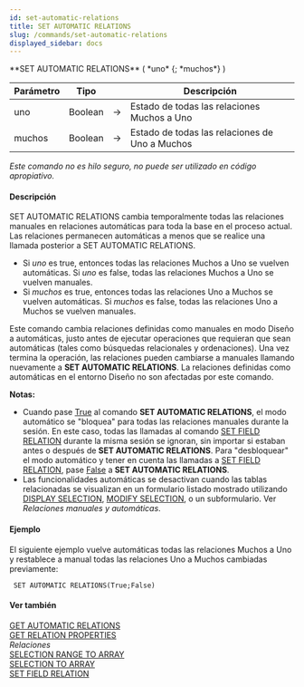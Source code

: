 ```yaml
---
id: set-automatic-relations
title: SET AUTOMATIC RELATIONS
slug: /commands/set-automatic-relations
displayed_sidebar: docs
---
```


<!--REF #_command_.SET AUTOMATIC RELATIONS.Syntax-->**SET AUTOMATIC RELATIONS** ( *uno* {; *muchos*} )<!-- END REF-->
<!--REF #_command_.SET AUTOMATIC RELATIONS.Params-->
| Parámetro | Tipo |  | Descripción |
| --- | --- | --- | --- |
| uno | Boolean | &#8594;  | Estado de todas las relaciones Muchos a Uno |
| muchos | Boolean | &#8594;  | Estado de todas las relaciones de Uno a Muchos |

<!-- END REF-->

*Este comando no es hilo seguro, no puede ser utilizado en código apropiativo.*


#### Descripción 

<!--REF #_command_.SET AUTOMATIC RELATIONS.Summary-->SET AUTOMATIC RELATIONS cambia temporalmente todas las relaciones manuales en relaciones automáticas para toda la base en el proceso actual.<!-- END REF--> Las relaciones permanecen automáticas a menos que se realice una llamada posterior a SET AUTOMATIC RELATIONS.

* Si *uno* es true, entonces todas las relaciones Muchos a Uno se vuelven automáticas. Si *uno* es false, todas las relaciones Muchos a Uno se vuelven manuales.
* Si *muchos* es true, entonces todas las relaciones Uno a Muchos se vuelven automáticas. Si *muchos* es false, todas las relaciones Uno a Muchos se vuelven manuales.

Este comando cambia relaciones definidas como manuales en modo Diseño a automáticas, justo antes de ejecutar operaciones que requieran que sean automáticas (tales como búsquedas relacionales y ordenaciones). Una vez termina la operación, las relaciones pueden cambiarse a manuales llamando nuevamente a **SET AUTOMATIC RELATIONS**. La relaciones definidas como automáticas en el entorno Diseño no son afectadas por este comando.

**Notas:** 

* Cuando pase [True](true.md "True") al comando **SET AUTOMATIC RELATIONS**, el modo automático se "bloquea" para todas las relaciones manuales durante la sesión. En este caso, todas las llamadas al comando [SET FIELD RELATION](set-field-relation.md) durante la misma sesión se ignoran, sin importar si estaban antes o después de **SET AUTOMATIC RELATIONS**. Para "desbloquear" el modo automático y tener en cuenta las llamadas a [SET FIELD RELATION](set-field-relation.md), pase [False](false.md "False") a **SET AUTOMATIC RELATIONS**.
* Las funcionalidades automáticas se desactivan cuando las tablas relacionadas se visualizan en un formulario listado mostrado utilizando [DISPLAY SELECTION](display-selection.md), [MODIFY SELECTION](modify-selection.md), o un subformulario. Ver *Relaciones manuales y automáticas*.

#### Ejemplo 

El siguiente ejemplo vuelve automáticas todas las relaciones Muchos a Uno y restablece a manual todas las relaciones Uno a Muchos cambiadas previamente:

```4d
 SET AUTOMATIC RELATIONS(True;False)
```

#### Ver también 

[GET AUTOMATIC RELATIONS](get-automatic-relations.md)  
[GET RELATION PROPERTIES](get-relation-properties.md)  
*Relaciones*  
[SELECTION RANGE TO ARRAY](selection-range-to-array.md)  
[SELECTION TO ARRAY](selection-to-array.md)  
[SET FIELD RELATION](set-field-relation.md)  